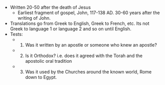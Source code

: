- Written 20-50 after the death of Jesus
    - Earliest fragment of gospel, John, 117-138 AD. 30-60 years after the writing of John. 
- Translations go from Greek to English, Greek to French, etc. Its not Greek to language 1 or language 2 and so on until English.
- Tests:
    - 1. Was it written by an apostle or someone who knew an apostle?
    - 2. Is it Orthodox? i.e. does it agreed with the Torah and the apostolic oral tradition
    - 3. Was it used by the Churches around the known world, Rome down to Egypt. 
